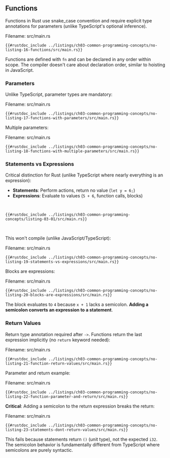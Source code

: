 ## Functions

Functions in Rust use snake_case convention and require explicit type annotations for parameters (unlike TypeScript's optional inference).

<span class="filename">Filename: src/main.rs</span>

```rust,editable
{{#rustdoc_include ../listings/ch03-common-programming-concepts/no-listing-16-functions/src/main.rs}}
```

Functions are defined with `fn` and can be declared in any order within scope. The compiler doesn't care about declaration order, similar to hoisting in JavaScript.

### Parameters

Unlike TypeScript, parameter types are mandatory:

<span class="filename">Filename: src/main.rs</span>

```rust,editable
{{#rustdoc_include ../listings/ch03-common-programming-concepts/no-listing-17-functions-with-parameters/src/main.rs}}
```

Multiple parameters:

<span class="filename">Filename: src/main.rs</span>

```rust,editable
{{#rustdoc_include ../listings/ch03-common-programming-concepts/no-listing-18-functions-with-multiple-parameters/src/main.rs}}
```

### Statements vs Expressions

Critical distinction for Rust (unlike TypeScript where nearly everything is an expression):

- **Statements**: Perform actions, return no value (`let y = 6;`)
- **Expressions**: Evaluate to values (`5 + 6`, function calls, blocks)

<Listing number="3-1" file-name="src/main.rs" caption="Statement example">

```rust,editable
{{#rustdoc_include ../listings/ch03-common-programming-concepts/listing-03-01/src/main.rs}}
```

</Listing>

This won't compile (unlike JavaScript/TypeScript):

<span class="filename">Filename: src/main.rs</span>

```rust,editable,ignore,does_not_compile
{{#rustdoc_include ../listings/ch03-common-programming-concepts/no-listing-19-statements-vs-expressions/src/main.rs}}
```

Blocks are expressions:

<span class="filename">Filename: src/main.rs</span>

```rust,editable
{{#rustdoc_include ../listings/ch03-common-programming-concepts/no-listing-20-blocks-are-expressions/src/main.rs}}
```

The block evaluates to `4` because `x + 1` lacks a semicolon. **Adding a semicolon converts an expression to a statement**.

### Return Values

Return type annotation required after `->`. Functions return the last expression implicitly (no `return` keyword needed):

<span class="filename">Filename: src/main.rs</span>

```rust,editable
{{#rustdoc_include ../listings/ch03-common-programming-concepts/no-listing-21-function-return-values/src/main.rs}}
```

Parameter and return example:

<span class="filename">Filename: src/main.rs</span>

```rust,editable
{{#rustdoc_include ../listings/ch03-common-programming-concepts/no-listing-22-function-parameter-and-return/src/main.rs}}
```

**Critical**: Adding a semicolon to the return expression breaks the return:

<span class="filename">Filename: src/main.rs</span>

```rust,editable,ignore,does_not_compile
{{#rustdoc_include ../listings/ch03-common-programming-concepts/no-listing-23-statements-dont-return-values/src/main.rs}}
```

This fails because statements return `()` (unit type), not the expected `i32`. The semicolon behavior is fundamentally different from TypeScript where semicolons are purely syntactic.
